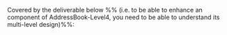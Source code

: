 <div id="multilevelDesign_what">

Covered by the deliverable below %%&nbsp;(i.e. to be able to enhance an component of AddressBook-Level4, you need to be able to understand its multi-level design)%%:

<include src="../../admin/project-v11.md#product" name="%%Admin {{ icon_embedding }} v1.1 → Product%%" dynamic/>

</div>